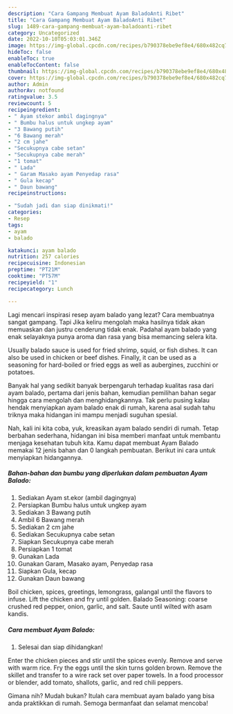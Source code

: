 ```yaml
---
description: "Cara Gampang Membuat Ayam BaladoAnti Ribet"
title: "Cara Gampang Membuat Ayam BaladoAnti Ribet"
slug: 1489-cara-gampang-membuat-ayam-baladoanti-ribet
category: Uncategorized
date: 2022-10-10T05:03:01.346Z
image: https://img-global.cpcdn.com/recipes/b790378ebe9ef8e4/680x482cq70/ayam-balado-foto-resep-utama.jpg
hideToc: false
enableToc: true
enableTocContent: false
thumbnail: https://img-global.cpcdn.com/recipes/b790378ebe9ef8e4/680x482cq70/ayam-balado-foto-resep-utama.jpg
cover: https://img-global.cpcdn.com/recipes/b790378ebe9ef8e4/680x482cq70/ayam-balado-foto-resep-utama.jpg
author: Admin
authorAv: notfound
ratingvalue: 3.5
reviewcount: 5
recipeingredient:
- " Ayam stekor ambil dagingnya"
- " Bumbu halus untuk ungkep ayam"
- "3 Bawang putih"
- "6 Bawang merah"
- "2 cm jahe"
- "Secukupnya cabe setan"
- "Secukupnya cabe merah"
- "1 tomat"
- " Lada"
- " Garam Masako ayam Penyedap rasa"
- " Gula kecap"
- " Daun bawang"
recipeinstructions:

- "Sudah jadi dan siap dinikmati!"
categories:
- Resep
tags:
- ayam
- balado

katakunci: ayam balado 
nutrition: 257 calories
recipecuisine: Indonesian
preptime: "PT21M"
cooktime: "PT57M"
recipeyield: "1"
recipecategory: Lunch

---
```



Lagi mencari inspirasi resep ayam balado yang lezat? Cara membuatnya sangat gampang. Tapi Jika keliru mengolah maka hasilnya tidak akan memuaskan dan justru cenderung tidak enak. Padahal ayam balado yang enak selayaknya punya aroma dan rasa yang bisa memancing selera kita.


Usually balado sauce is used for fried shrimp, squid, or fish dishes. It can also be used in chicken or beef dishes. Finally, it can be used as a seasoning for hard-boiled or fried eggs as well as aubergines, zucchini or potatoes.

Banyak hal yang sedikit banyak berpengaruh terhadap kualitas rasa dari ayam balado, pertama dari jenis bahan, kemudian pemilihan bahan segar hingga cara mengolah dan menghidangkannya. Tak perlu pusing kalau hendak menyiapkan ayam balado enak di rumah, karena asal sudah tahu triknya maka hidangan ini mampu menjadi suguhan spesial.


Nah, kali ini kita coba, yuk, kreasikan ayam balado sendiri di rumah. Tetap berbahan sederhana, hidangan ini bisa memberi manfaat untuk membantu menjaga kesehatan tubuh kita. Kamu dapat membuat Ayam Balado memakai 12 jenis bahan dan 0 langkah pembuatan. Berikut ini cara untuk menyiapkan hidangannya.

<!--inarticleads1-->

##### Bahan-bahan dan bumbu yang diperlukan dalam pembuatan Ayam Balado:

1. Sediakan  Ayam st.ekor (ambil dagingnya)
1. Persiapkan  Bumbu halus untuk ungkep ayam
1. Sediakan 3 Bawang putih
1. Ambil 6 Bawang merah
1. Sediakan 2 cm jahe
1. Sediakan Secukupnya cabe setan
1. Siapkan Secukupnya cabe merah
1. Persiapkan 1 tomat
1. Gunakan  Lada
1. Gunakan  Garam, Masako ayam, Penyedap rasa
1. Siapkan  Gula, kecap
1. Gunakan  Daun bawang


Boil chicken, spices, greetings, lemongrass, galangal until the flavors to infuse. Lift the chicken and fry until golden. Balado Seasoning: coarse crushed red pepper, onion, garlic, and salt. Saute until wilted with asam kandis. 

<!--inarticleads2-->

##### Cara membuat Ayam Balado:


1. Selesai dan siap dihidangkan!

Enter the chicken pieces and stir until the spices evenly. Remove and serve with warm rice. Fry the eggs until the skin turns golden brown. Remove the skillet and transfer to a wire rack set over paper towels. In a food processor or blender, add tomato, shallots, garlic, and red chili peppers. 

Gimana nih? Mudah bukan? Itulah cara membuat ayam balado yang bisa anda praktikkan di rumah. Semoga bermanfaat dan selamat mencoba!
